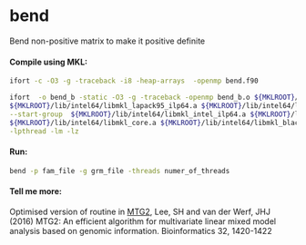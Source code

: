 # bend
Bend non-positive matrix to make it positive definite


#### Compile using MKL:

```sh
ifort -c -O3 -g -traceback -i8 -heap-arrays  -openmp bend.f90
```

```sh
ifort  -o bend_b -static -O3 -g -traceback -openmp bend_b.o ${MKLROOT}/lib/intel64/libmkl_blas95_ilp64.a \
${MKLROOT}/lib/intel64/libmkl_lapack95_ilp64.a ${MKLROOT}/lib/intel64/libmkl_scalapack_ilp64.a -Wl,\
--start-group  ${MKLROOT}/lib/intel64/libmkl_intel_ilp64.a ${MKLROOT}/lib/intel64/libmkl_intel_thread.a \
${MKLROOT}/lib/intel64/libmkl_core.a ${MKLROOT}/lib/intel64/libmkl_blacs_ilp64.a -Wl,--end-group -liomp5\
-lpthread -lm -lz
```

#### Run:
```sh
bend -p fam_file -g grm_file -threads numer_of_threads
```

#### Tell me more:

Optimised version of routine in [MTG2](https://sites.google.com/site/honglee0707/mtg2), Lee, SH and van der Werf, JHJ (2016) MTG2: An efficient algorithm for multivariate linear mixed model analysis based on genomic information. Bioinformatics 32, 1420-1422
